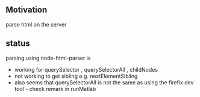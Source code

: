<h2>Motivation</h2>
parse html on the server 


<h2>status</h2>
parsing using node-html-parser is 
<ul>
<li>working for querySelector , querySelectorAll , childNodes</li>
<li>not working to get sibling e.g. nextElementSibling</li>
<li>also seems that querySelectorAll is not the same as using the firefix dev tool - check remark in runMatlab</li>
</ul>